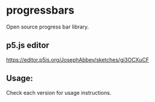 # progressbars
Open source progress bar library.

## p5.js editor
https://editor.p5js.org/JosephAbbey/sketches/gi3OCXuCF

## Usage:
Check each version for usage instructions.
